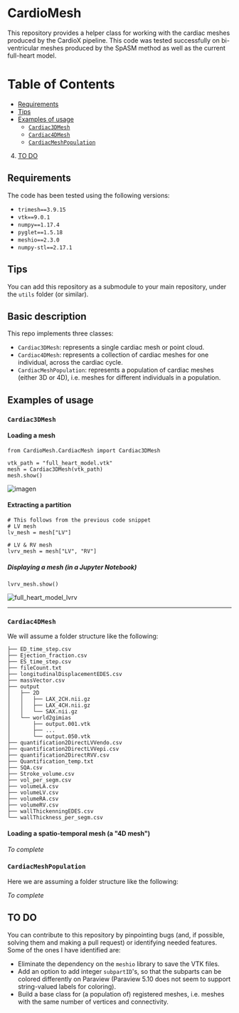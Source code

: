# CardioMesh
This repository provides a helper class for working with the cardiac meshes produced by the CardioX pipeline.
This code was tested successfully on bi-ventricular meshes produced by the SpASM method as well as the current full-heart model.

# Table of Contents
- [Requirements](##Requirements)
- [Tips](##Tips)
- [Examples of usage](##Examples-of-usage")
    - [`Cardiac3DMesh`](#`Cardiac3DMesh`)
    - [`Cardiac4DMesh`](#`Cardiac4DMesh`)
    - [`CardiacMeshPopulation`](#`CardiacMeshPopulation`)
4. [TO DO](#TO-DO)

## Requirements
The code has been tested using the following versions:
- `trimesh==3.9.15`
- `vtk==9.0.1`
- `numpy==1.17.4`
- `pyglet==1.5.18`
- `meshio==2.3.0`
- `numpy-stl==2.17.1`

## Tips
You can add this repository as a submodule to your main repository, under the `utils` folder (or similar).

## Basic description
This repo implements three classes:
- `Cardiac3DMesh`: represents a single cardiac mesh or point cloud.
- `Cardiac4DMesh`: represents a collection of cardiac meshes for one individual, across the cardiac cycle.
- `CardiacMeshPopulation`: represents a population of cardiac meshes (either 3D or 4D), i.e. meshes for different individuals in a population.

## Examples of usage

### `Cardiac3DMesh`

#### Loading a mesh

```
from CardioMesh.CardiacMesh import Cardiac3DMesh

vtk_path = "full_heart_model.vtk"
mesh = Cardiac3DMesh(vtk_path)
mesh.show()
```
![imagen](https://user-images.githubusercontent.com/11581216/124265436-92553100-db2d-11eb-97e0-4227295f1c90.png)

#### Extracting a partition

```
# This follows from the previous code snippet
# LV mesh
lv_mesh = mesh["LV"]

# LV & RV mesh
lvrv_mesh = mesh["LV", "RV"]
```

##### Displaying a mesh (in a Jupyter Notebook)
```
lvrv_mesh.show()
```

![full_heart_model_lvrv](https://user-images.githubusercontent.com/11581216/124301229-6babf000-db57-11eb-8a39-7b3305ae9d89.png)

---
### `Cardiac4DMesh`
We will assume a folder structure like the following:
```buildoutcfg
├── ED_time_step.csv
├── Ejection_fraction.csv
├── ES_time_step.csv
├── fileCount.txt
├── longitudinalDisplacementEDES.csv
├── massVector.csv
├── output
│   ├── 2D
│   │   ├── LAX_2CH.nii.gz
│   │   ├── LAX_4CH.nii.gz
│   │   └── SAX.nii.gz
│   └── world2gimias
│       ├── output.001.vtk
│       ├── ...
│       └── output.050.vtk
├── quantification2DirectLVVendo.csv
├── quantification2DirectLVVepi.csv
├── quantification2DirectRVV.csv
├── Quantification_temp.txt
├── SQA.csv
├── Stroke_volume.csv
├── vol_per_segm.csv
├── volumeLA.csv
├── volumeLV.csv
├── volumeRA.csv
├── volumeRV.csv
├── wallThickenningEDES.csv
└── wallThickness_per_segm.csv
```

#### Loading a spatio-temporal mesh (a "4D mesh")
_To complete_


### `CardiacMeshPopulation`
Here we are assuming a folder structure like the following:

_To complete_


## TO DO
You can contribute to this repository by pinpointing bugs (and, if possible, solving them and making a pull request) or identifying needed features. Some of the ones I have identified are:
- Eliminate the dependency on the `meshio` library to save the VTK files.
- Add an option to add integer `subpartID`'s, so that the subparts can be colored differently on Paraview (Paraview 5.10 does not seem to support string-valued labels for coloring).
- Build a base class for (a population of) registered meshes, i.e. meshes with the same number of vertices and connectivity.
